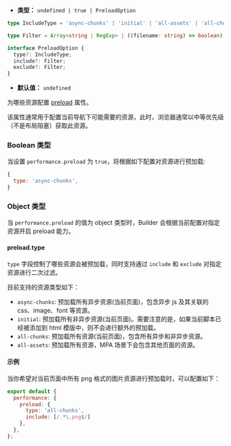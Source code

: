 - **类型：** `undefined | true | PreloadOption`
```ts
type IncludeType = 'async-chunks' | 'initial' | 'all-assets' | 'all-chunks';

type Filter = Array<string | RegExp> | ((filename: string) => boolean);

interface PreloadOption {
  type?: IncludeType;
  include?: Filter;
  exclude?: Filter;
}
```
- **默认值：** `undefined`

为哪些资源配置 [preload](https://developer.mozilla.org/en-US/docs/Web/HTML/Attributes/rel/preload) 属性。

该属性通常用于配置当前导航下可能需要的资源，此时，浏览器通常以中等优先级（不是布局阻塞）获取此资源。

### Boolean 类型

当设置 `performance.preload` 为 `true`，将根据如下配置对资源进行预加载:

```js
{
  type: 'async-chunks',
}
```

### Object 类型

当 `performance.preload` 的值为 object 类型时，Builder 会根据当前配置对指定资源开启 preload 能力。

#### preload.type

`type` 字段控制了哪些资源会被预加载，同时支持通过 `include` 和 `exclude` 对指定资源进行二次过滤。

目前支持的资源类型如下：

- `async-chunks`: 预加载所有异步资源(当前页面)，包含异步 js 及其关联的 css、image、font 等资源。
- `initial`: 预加载所有非异步资源(当前页面)。需要注意的是，如果当前脚本已经被添加到 html 模版中，则不会进行额外的预加载。
- `all-chunks`: 预加载所有资源(当前页面)，包含所有异步和非异步资源。
- `all-assets`: 预加载所有资源，MPA 场景下会包含其他页面的资源。

#### 示例

当你希望对当前页面中所有 png 格式的图片资源进行预加载时，可以配置如下：

```js
export default {
  performance: {
    preload: {
      type: 'all-chunks',
      include: [/.*\.png$/]
    },
  },
};
```
